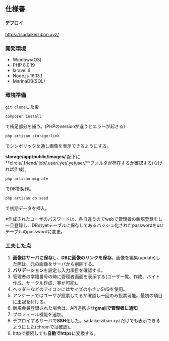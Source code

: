 ## 仕様書

#### デプロイ
<a target="_blank" href="https://sadaikeiziban.xyz/">https://sadaikeiziban.xyz/</a>

### 開発環境
- Windows(OS)
- PHP 8.0.19
- laravel 6
- Node.js 16.13.1
- MarinaDB(SQL)

### 環境準備
`git clone`した後

`composer install`

で補足部分を補う。(PHPのversionが違うとエラーが起きる)

`php artisan storage:link`

でシンボリックを通し画像を表示できるようにする。

**storage/app/public/images/** 配下に **circle/,friend/,job/,user/,yet/,yetuser/**フォルダが存在するか確認する(なければ作成)。

`php artisan migrate`

でDBを製作。

`php artisan db:seed`

で初期データを挿入。

※作成されたユーザのパスワードは、各自違うのでwebで管理者の新規登録をし一旦登録し、DBのyetテーブルに保存してあるハッシュ化されたpasswordをusrテーブルのpasswordに変更。

### 工夫した点
1. **画像はサーバに保存**し、**DBに画像のリンクを保存**。画像を編集(update)した際は、元の画像をサーバから削除する。
1. **バリデーション**を設定し入力項目を確認する。
1. 管理者の学籍番号の時に管理者画面を表示する(ユーザ一覧、作成、バイト作成、サークル作成、等が可能)。
1. ヘッダーなどのアイコンにはサイズの小さいSVGを使用。
1. アンケートではユーザが投票してるか確認し一回のみ投票可能。最初の項目に王冠を付ける。
1. 新規会員登録された場合は、API連携させ**gmailで管理者に通知**。
1. プロフィール機能を追加。
1. デプロイするサーバで**SSH**化した。sadaikeiziban.xyzだけでも表示できるようにした(chromでは確認)。
1. httpで接続しても**自動でhttps**に変換する。
